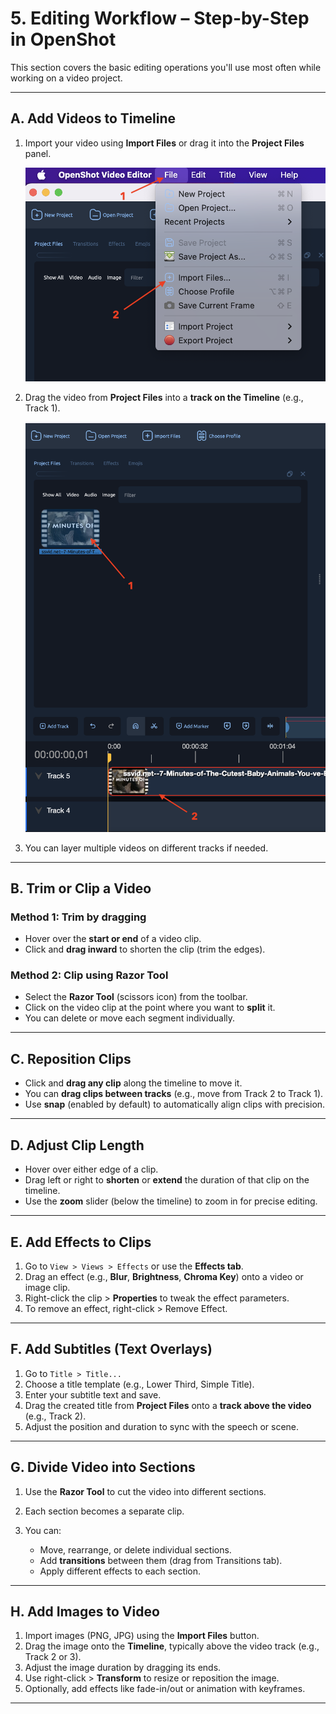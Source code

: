 
#  **5. Editing Workflow – Step-by-Step in OpenShot**

This section covers the basic editing operations you'll use most often while working on a video project.

---

##  **A. Add Videos to Timeline**

1. Import your video using **Import Files** or drag it into the **Project Files** panel.

    <img src="https://github.com/LEARN-LK/Openshot/blob/main/img/importfile-1.png" style="width: 500px;">
2. Drag the video from **Project Files** into a **track on the Timeline** (e.g., Track 1).

    <img src="https://github.com/LEARN-LK/Openshot/blob/main/img/drag-01.png" style="width: 500px;">
3. You can layer multiple videos on different tracks if needed.

---

##  **B. Trim or Clip a Video**

### Method 1: **Trim by dragging**

* Hover over the **start or end** of a video clip.
* Click and **drag inward** to shorten the clip (trim the edges).

### Method 2: **Clip using Razor Tool**

* Select the **Razor Tool** (scissors icon) from the toolbar.
* Click on the video clip at the point where you want to **split** it.
* You can delete or move each segment individually.

---

##  **C. Reposition Clips**

* Click and **drag any clip** along the timeline to move it.
* You can **drag clips between tracks** (e.g., move from Track 2 to Track 1).
* Use **snap** (enabled by default) to automatically align clips with precision.

---

##  **D. Adjust Clip Length**

* Hover over either edge of a clip.
* Drag left or right to **shorten** or **extend** the duration of that clip on the timeline.
* Use the **zoom** slider (below the timeline) to zoom in for precise editing.

---

##  **E. Add Effects to Clips**

1. Go to `View > Views > Effects` or use the **Effects tab**.
2. Drag an effect (e.g., **Blur**, **Brightness**, **Chroma Key**) onto a video or image clip.
3. Right-click the clip > **Properties** to tweak the effect parameters.
4. To remove an effect, right-click > Remove Effect.

---

##  **F. Add Subtitles (Text Overlays)**

1. Go to `Title > Title...`
2. Choose a title template (e.g., Lower Third, Simple Title).
3. Enter your subtitle text and save.
4. Drag the created title from **Project Files** onto a **track above the video** (e.g., Track 2).
5. Adjust the position and duration to sync with the speech or scene.

---

##  **G. Divide Video into Sections**

1. Use the **Razor Tool** to cut the video into different sections.
2. Each section becomes a separate clip.
3. You can:

   * Move, rearrange, or delete individual sections.
   * Add **transitions** between them (drag from Transitions tab).
   * Apply different effects to each section.

---

##  **H. Add Images to Video**

1. Import images (PNG, JPG) using the **Import Files** button.
2. Drag the image onto the **Timeline**, typically above the video track (e.g., Track 2 or 3).
3. Adjust the image duration by dragging its ends.
4. Use right-click > **Transform** to resize or reposition the image.
5. Optionally, add effects like fade-in/out or animation with keyframes.

---


